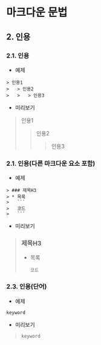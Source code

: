 ﻿# 마크다운 문법

## 2. 인용

### 2.1. 인용
* 예제

```
> 인용1
>	> 인용2
>	>	> 인용3
```

* 미리보기

> 인용1
>	> 인용2
>	>	> 인용3



### 2.1. 인용(다른 마크다운 요소 포함)
* 예제

```
> ### 제목H3
> * 목록
>	```
>	코드
>	```
```

* 미리보기

> ### 제목H3
> * 목록
>	```
>	코드
>	```



### 2.3. 인용(단어)
* 예제

`keyword`

* 미리보기

> `keyword`

